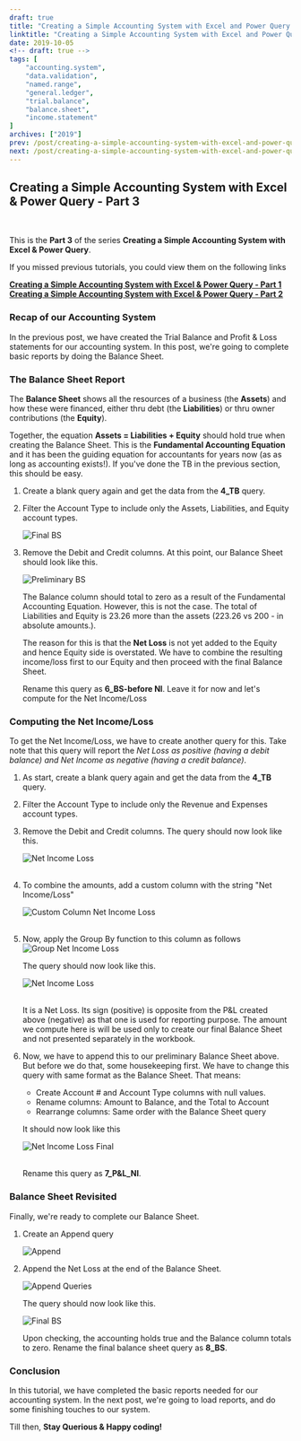 ```yaml
---
draft: true
title: "Creating a Simple Accounting System with Excel and Power Query - Part 3"
linktitle: "Creating a Simple Accounting System with Excel and Power Query - Part 3"
date: 2019-10-05
<!-- draft: true -->
tags: [
    "accounting.system",
    "data.validation",
    "named.range",
    "general.ledger",
    "trial.balance",
    "balance.sheet",
    "income.statement"
]
archives: ["2019"]
prev: /post/creating-a-simple-accounting-system-with-excel-and-power-query-p2/
next: /post/creating-a-simple-accounting-system-with-excel-and-power-query-p3/
---
```


## Creating a Simple Accounting System with Excel & Power Query - Part 3
<br>

This is the **Part 3** of the series **Creating a Simple Accounting System with Excel & Power Query**.

If you missed previous tutorials, you could view them on the following links

**[Creating a Simple Accounting System with Excel & Power Query - Part 1](../creating-a-simple-accounting-system-with-excel-and-power-query-p1/)**
<br>
**[Creating a Simple Accounting System with Excel & Power Query - Part 2](../creating-a-simple-accounting-system-with-excel-and-power-query-p2/)**

### Recap of our Accounting System
In the previous post, we have created the Trial Balance and Profit & Loss statements for our accounting system. In this post, we're going to complete basic reports by doing the Balance Sheet.

### The Balance Sheet Report
The **Balance Sheet** shows all the resources of a business (the **Assets**) and how these were financed, either thru debt (the **Liabilities**) or thru owner contributions (the **Equity**).

Together, the equation **Assets = Liabilities + Equity** should hold true when creating the Balance Sheet. This is the **Fundamental Accounting Equation** and it has been the guiding equation for accountants for years now (as as long as accounting exists!). If you've done the TB in the previous section, this should be easy.

1. Create a blank query again and get the data from the **4_TB** query. 
2. Filter the Account Type to include only the Assets, Liabilities, and Equity account types.
    
    ![Final BS](/img/creating-a-simple-accounting-system-with-excel-and-power-query/filter_bs.png)

3. Remove the Debit and Credit columns. At this point, our Balance Sheet should look like this.
    
    ![Preliminary BS](/img/creating-a-simple-accounting-system-with-excel-and-power-query/preliminary_bs.png)

    The Balance column should total to zero as a result of the Fundamental Accounting Equation. However, this is not the case. The total of Liabilities and Equity is 23.26 more than the assets (223.26 vs 200 - in absolute amounts.).

    The reason for this is that the **Net Loss** is not yet added to the Equity and hence Equity side is overstated. We have to combine the resulting income/loss first to our Equity and then proceed with the final Balance Sheet.

    Rename this query as **6_BS-before NI**. Leave it for now and let's compute for the Net Income/Loss

### Computing the Net Income/Loss
To get the Net Income/Loss, we have to create another query for this. Take note that this query will report the *Net Loss as positive (having a debit balance) and Net Income as negative (having a credit balance)*. 

1. As start, create a blank query again and get the data from the **4_TB** query. 
2. Filter the Account Type to include only the Revenue and Expenses account types.
3. Remove the Debit and Credit columns. The query should now look like this.

    ![Net Income Loss](/img/creating-a-simple-accounting-system-with-excel-and-power-query/net_inc_loss1.png)
    <br>
    <br>

4. To combine the amounts, add a custom column with the string "Net Income/Loss"
    
    ![Custom Column Net Income Loss](/img/creating-a-simple-accounting-system-with-excel-and-power-query/custom_col_net_inc_loss.png)
    <br>
    <br>

5. Now, apply the Group By function to this column as follows
    ![Group Net Income Loss](/img/creating-a-simple-accounting-system-with-excel-and-power-query/group_net_inc_loss.png)

    The query should now look like this.
    
    ![Net Income Loss](/img/creating-a-simple-accounting-system-with-excel-and-power-query/net_inc_loss2.png)
    <br>
    <br>

    It is a Net Loss. Its sign (positive) is opposite from the P&L created above (negative) as that one is used for reporting purpose. The amount we compute here is will be used only to create our final Balance Sheet and not presented separately in the workbook.

6. Now, we have to append this to our preliminary Balance Sheet above. But before we do that, some housekeeping first. We have to change this query with same format as the Balance Sheet. That means:
    * Create Account # and Account Type columns with null values.
    * Rename columns: Amount to Balance, and the Total to Account
    * Rearrange columns: Same order with the Balance Sheet query

    It should now look like this

    ![Net Income Loss Final](/img/creating-a-simple-accounting-system-with-excel-and-power-query/net_inc_loss_final.png)
    <br>
    <br>
    
    Rename this query as **7_P&L_NI**. 

### Balance Sheet Revisited
Finally, we're ready to complete our Balance Sheet.

1. Create an Append query

    ![Append](/img/creating-a-simple-accounting-system-with-excel-and-power-query/append.png)

2. Append the Net Loss at the end of the Balance Sheet.
    
    ![Append Queries](/img/creating-a-simple-accounting-system-with-excel-and-power-query/append_queries.png)

    The query should now look like this.

    ![Final BS](/img/creating-a-simple-accounting-system-with-excel-and-power-query/final_bs.png)

    Upon checking, the accounting holds true and the Balance column totals to zero. Rename the final balance sheet query as **8_BS**. 


### Conclusion
In this tutorial, we have completed the basic reports needed for our accounting system. In the next post, we're going to load reports, and do some finishing touches to our system. 

Till then, **Stay Querious & Happy coding!**


